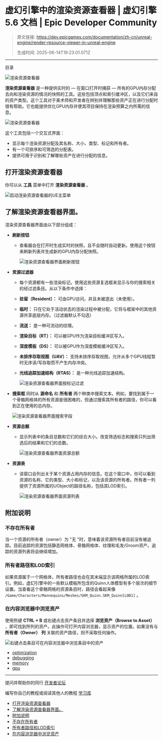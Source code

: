 # 虚幻引擎中的渲染资源查看器 | 虚幻引擎 5.6 文档 | Epic Developer Community

> 原文链接: https://dev.epicgames.com/documentation/zh-cn/unreal-engine/render-resource-viewer-in-unreal-engine
> 
> 生成时间: 2025-06-14T19:23:01.071Z

---

目录

![渲染资源查看器](https://dev.epicgames.com/community/api/documentation/image/cd21ac70-c24c-41ea-b4bf-c0bff0b3dc28?resizing_type=fill&width=1920&height=335)

**渲染资源查看器** 是一种提供实时的 — 在窗口打开时捕获 — 所有的GPU内存分配去向和渲染资源的情况的快照的工具。这些包括顶点和索引缓冲区，以及它们来自的资产类型。这个工具对于美术师和开发者在辨别并理解那些资产正在进行分配时很有帮助。它也能提供优化GPU内存并使其项目保持在渲染预算之内所需的信息。

![渲染资源查看器](https://d1iv7db44yhgxn.cloudfront.net/documentation/images/bec83d72-d11f-4ec5-abf7-4028a4e04676/render-resource-viewer-interface-5-3.png)

这个工具包括一个交互式界面：

-   显示每个渲染资源分配及其名称、大小、类型、标记和所有者。
-   有一个可排序和可筛选的分配表。
-   提供可用于识别和了解哪些资产在进行分配的信息。

## 打开渲染资源查看器

你可以从 **工具** 菜单中打开 **渲染资源查看器** 。

![启动渲染资源查看器的UE主菜单](https://d1iv7db44yhgxn.cloudfront.net/documentation/images/5dc96962-6991-4484-835a-6b22fab8b9bf/opening-rrv.png)

## 了解渲染资源查看器界面。

渲染资源查看器界面由以下部分组成：

-   **刷新按钮**
    -   查看器会在打开时生成实时的快照，且不会随时自动更新。使用这个按钮来刷新列表并生成新的GPU内存分配快照。
        
        ![渲染资源查看器界面刷新按钮](https://d1iv7db44yhgxn.cloudfront.net/documentation/images/f4e40f98-2c85-4a20-aaaf-ccebe82e934f/render-resource-viewer-interface-refresh-5-3.png)
-   **资源过滤器**
    -   每个资源都有一些渲染标记。使用这些资源复选框来显示与你的搜索相关的经过滤条目。从以下条件中选择：
    -   **驻留（Resident）：** 可由GPU访问，并且未被逐出（未使用）。
    -   **临时：** 只在它处于活动状态的渲染过程中被分配，它将与框架中的其他资源共享底层内存。（过滤器默认不勾选）
    -   **流送：** 是一种可流动的纹理。
    -   **渲染目标（RT）：** 可以被GPU作为渲染目标缓冲区写入。
    -   **深度模板（DS）：** 可以被GPU作为深度模板缓冲区写入。
    -   **未排序存取视图（UAV）：** 支持未排序存取视图，允许从多个GPU线程暂时无序读/写存取而不产生内存冲突。
    -   **光线追踪加速结构（RTAS）：** 是一种光线追踪加速结构。
        
        ![渲染资源查看器界面按标记过滤](https://d1iv7db44yhgxn.cloudfront.net/documentation/images/cebde171-8a09-4e1b-a270-015cad442ec8/render-resource-viewer-interface-filterbyflags-5-3.png)
-   **搜索框** 同时从 **源命名** 和 **所有者** 两个种类中搜索文本。例如，要找到属于一个骨骼网格体的所有资源是很困难的，但通过搜索其所有者的路径，你可以看到正在使用的总内存。
    
    ![渲染资源查看器界面搜索字段](https://d1iv7db44yhgxn.cloudfront.net/documentation/images/e4ee96ef-fe4e-4b3d-9394-2da908fa4e4f/render-resource-viewer-interface-search-5-3.png)
-   **资源总额**
    -   显示列表中的条目总数和它们的综合大小。改变筛选标志和搜索只列出筛选后的结果和它们的总数。
        
        ![渲染资源查看器界面资源总额](https://d1iv7db44yhgxn.cloudfront.net/documentation/images/a6c8c418-899e-4b41-94c8-33b314e81017/render-resource-viewer-interface-resourcetotals-5-3.png)
-   **资源表**
    -   该窗口会列出关于某个资源占用内存的信息。在这个窗口中，你可以看到资源的名称、它的类型、大小和标记，以及该资源的所有者。所有者一列提供了资源所属的UObject的路径名称，包括其LOD索引。
        
        ![渲染资源查看器界面资源列表](https://d1iv7db44yhgxn.cloudfront.net/documentation/images/9718e3ca-37cb-41ca-9eed-6bf6be4932a8/render-resource-viewer-interface-resourcewindow-5-3.png)

## 附加说明

### 不存在所有者

当一个资源的所有者（owner）为 "无 "时，意味着该资源所有者目前没有被追踪。目前追踪的资源包括静态网格体、骨骼网格体、纹理和毛发/Groom资产。追踪的资源列表将会继续增加。

### 所有者路径和LOD索引

如果资源属于一个网格体，所有者路径也会在其末端显示该网格所属的LOD索引。例如，虚幻引擎中的一些默认模板所包含的Quinn人体模型有多个层次的细节设置。当查看这个骨骼网格的资源条目时，路径会看起来像 `/Game/Characters/Mannequins/Meshes/SKM_Quinn.SKM_Quinn[LOD1]` 。

### 在内容浏览器中浏览资产

使用热键 **CTRL + B** 或右键点击资产条目并选择 **浏览资产（Browse to Asset）** ，即可找到所列的资产。此操作可打开内容浏览器，显示资产的位置。如果没有与 **所有者（Owner）** **列** 关联的资产路径，则不采取任何操作。

![右键点击条目可在内容浏览器中浏览条目中的资产](https://d1iv7db44yhgxn.cloudfront.net/documentation/images/42c564f9-f44a-49c6-ad50-6c068c91671f/browstoasset.png)

-   [optimization](https://dev.epicgames.com/community/search?query=optimization)
-   [debugging](https://dev.epicgames.com/community/search?query=debugging)
-   [memory](https://dev.epicgames.com/community/search?query=memory)
-   [gpu](https://dev.epicgames.com/community/search?query=gpu)

* * *

提问并帮助你的同行 [开发者论坛](https://forums.unrealengine.com/categories?tag=unreal-engine)

编写你自己的教程或阅读其他人的教程 [学习库](https://dev.epicgames.com/community/unreal-engine/learning)

-   [打开渲染资源查看器](/documentation/zh-cn/unreal-engine/render-resource-viewer-in-unreal-engine#%E6%89%93%E5%BC%80%E6%B8%B2%E6%9F%93%E8%B5%84%E6%BA%90%E6%9F%A5%E7%9C%8B%E5%99%A8)
-   [了解渲染资源查看器界面。](/documentation/zh-cn/unreal-engine/render-resource-viewer-in-unreal-engine#%E4%BA%86%E8%A7%A3%E6%B8%B2%E6%9F%93%E8%B5%84%E6%BA%90%E6%9F%A5%E7%9C%8B%E5%99%A8%E7%95%8C%E9%9D%A2%E3%80%82)
-   [附加说明](/documentation/zh-cn/unreal-engine/render-resource-viewer-in-unreal-engine#%E9%99%84%E5%8A%A0%E8%AF%B4%E6%98%8E)
-   [不存在所有者](/documentation/zh-cn/unreal-engine/render-resource-viewer-in-unreal-engine#%E4%B8%8D%E5%AD%98%E5%9C%A8%E6%89%80%E6%9C%89%E8%80%85)
-   [所有者路径和LOD索引](/documentation/zh-cn/unreal-engine/render-resource-viewer-in-unreal-engine#%E6%89%80%E6%9C%89%E8%80%85%E8%B7%AF%E5%BE%84%E5%92%8Clod%E7%B4%A2%E5%BC%95)
-   [在内容浏览器中浏览资产](/documentation/zh-cn/unreal-engine/render-resource-viewer-in-unreal-engine#%E5%9C%A8%E5%86%85%E5%AE%B9%E6%B5%8F%E8%A7%88%E5%99%A8%E4%B8%AD%E6%B5%8F%E8%A7%88%E8%B5%84%E4%BA%A7)